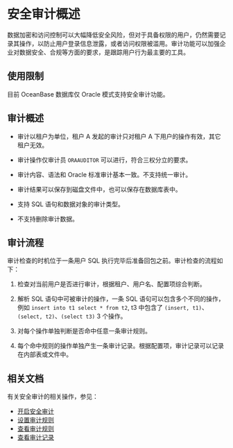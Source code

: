 # 安全审计概述

数据加密和访问控制可以大幅降低安全风险，但对于具备权限的用户，仍然需要记录其操作，以防止用户登录信息泄露，或者访问权限被滥用。审计功能可以加强企业对数据安全、合规等方面的要求，是跟踪用户行为最主要的工具。

## 使用限制

目前 OceanBase 数据库仅 Oracle 模式支持安全审计功能。

## 审计概述

* 审计以租户为单位，租户 A 发起的审计只对租户 A 下用户的操作有效，其它租户无效。

* 审计操作仅审计员 `ORAAUDITOR` 可以进行，符合三权分立的要求。

* 审计内容、语法和 Oracle 标准审计基本一致。不支持统一审计。

* 审计结果可以保存到磁盘文件中，也可以保存在数据库表中。

* 支持 SQL 语句和数据对象的审计类型。

* 不支持删除审计数据。

## 审计流程

审计检查的时机位于一条用户 SQL 执行完毕后准备回包之前。审计检查的流程如下：

1. 检查对当前用户是否进行审计，根据租户、用户名、配置项综合判断。

2. 解析 SQL 语句中可被审计的操作，一条 SQL 语句可以包含多个不同的操作，例如 `insert into t1 select * from t2`, t3 中包含了 `(insert, t1)`、 `(select, t2)`、`(select t3)` 3 个操作。

3. 对每个操作单独判断是否命中任意一条审计规则。

4. 每个命中规则的操作单独产生一条审计记录。根据配置项，审计记录可以记录在内部表或文件中。

## 相关文档

有关安全审计的相关操作，参见：

* [开启安全审计](2.audit-open.md)
* [设置审计规则](3.set-up-audit-rules.md)
* [查看审计规则](4.view-audit-rules.md)
* [查看审计记录](5.audit-process.md)